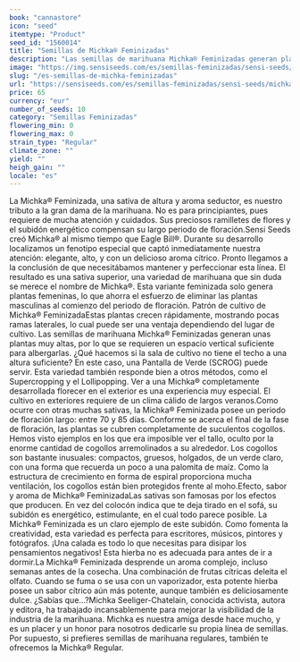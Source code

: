 ```yaml
---
book: "cannastore"
icon: "seed"
itemtype: "Product"
seed_id: "1560014"
title: "Semillas de Michka® Feminizadas"
description: "Las semillas de marihuana Michka® Feminizadas generan plantas altas, estilizadas, con aroma a limón y pomelo. ¡No es una variedad para principiantes!"
image: "https://img.sensiseeds.com/es/semillas-feminizadas/sensi-seeds/michka-image.png"
slug: "/es-semillas-de-michka-feminizadas"
url: "https://sensiseeds.com/es/semillas-feminizadas/sensi-seeds/michka?a_aid=cannastore"
price: 65
currency: "eur"
number_of_seeds: 10
category: "Semillas Feminizadas"
flowering_min: 0
flowering_max: 0
strain_type: "Regular"
climate_zone: ""
yield: ""
heigh_gain: ""
locale: "es"
---
```

La Michka® Feminizada, una sativa de altura y aroma seductor, es nuestro tributo a la gran dama de la marihuana. No es para principiantes, pues requiere de mucha atención y cuidados. Sus preciosos ramilletes de flores y el subidón energético compensan su largo periodo de floración.Sensi Seeds creó Michka® al mismo tiempo que Eagle Bill®. Durante su desarrollo localizamos un fenotipo especial que captó inmediatamente nuestra atención: elegante, alto, y con un delicioso aroma cítrico. Pronto llegamos a la conclusión de que necesitábamos mantener y perfeccionar esta línea. El resultado es una sativa superior, una variedad de marihuana que sin duda se merece el nombre de Michka®. Esta variante feminizada solo genera plantas femeninas, lo que ahorra el esfuerzo de eliminar las plantas masculinas al comienzo del periodo de floración. Patrón de cultivo de Michka® FeminizadaEstas plantas crecen rápidamente, mostrando pocas ramas laterales, lo cual puede ser una ventaja dependiendo del lugar de cultivo. Las semillas de marihuana Michka® Feminizadas generan unas plantas muy altas, por lo que se requieren un espacio vertical suficiente para albergarlas. ¿Qué hacemos si la sala de cultivo no tiene el techo a una altura suficiente? En este caso, una Pantalla de Verde (SCROG) puede servir. Esta variedad también responde bien a otros métodos, como el Supercropping y el Lollipopping. Ver a una Michka® completamente desarrollada florecer en el exterior es una experiencia muy especial. El cultivo en exteriores requiere de un clima cálido de largos veranos.Como ocurre con otras muchas sativas, la Michka® Feminizada posee un periodo de floración largo: entre 70 y 85 días. Conforme se acerca el final de la fase de floración, las plantas se cubren completamente de suculentos cogollos. Hemos visto ejemplos en los que era imposible ver el tallo, oculto por la enorme cantidad de cogollos arremolinados a su alrededor. Los cogollos son bastante inusuales: compactos, gruesos, holgados, de un verde claro, con una forma que recuerda un poco a una palomita de maíz. Como la estructura de crecimiento en forma de espiral proporciona mucha ventilación, los cogollos están bien protegidos frente al moho.Efecto, sabor y aroma de Michka® FeminizadaLas sativas son famosas por los efectos que producen. En vez del colocón indica que te deja tirado en el sofá, su subidón es energético, estimulante, en el cual todo parece posible. La Michka® Feminizada es un claro ejemplo de este subidón. Como fomenta la creatividad, esta variedad es perfecta para escritores, músicos, pintores y fotógrafos. ¡Una calada es todo lo que necesitas para disipar los pensamientos negativos! Esta hierba no es adecuada para antes de ir a dormir.La Michka® Feminizada desprende un aroma complejo, incluso semanas antes de la cosecha. Una combinación de frutas cítricas deleita el olfato. Cuando se fuma o se usa con un vaporizador, esta potente hierba posee un sabor cítrico aún más potente, aunque también es deliciosamente dulce. ¿Sabías que…?Michka Seeliger-Chatelain, conocida activista, autora y editora, ha trabajado incansablemente para mejorar la visibilidad de la industria de la marihuana. Michka es nuestra amiga desde hace mucho, y es un placer y un honor para nosotros dedicarle su propia línea de semillas. Por supuesto, si prefieres semillas de marihuana regulares, también te ofrecemos la Michka® Regular.
